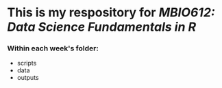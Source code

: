 # This is my respository for *MBIO612: Data Science Fundamentals in R*
### Within each week's folder:
* scripts
* data
* outputs
